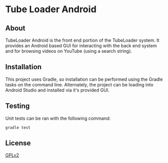 
# Tube Loader Android

## About

TubeLoader Android is the front end portion of the TubeLoader system. It provides an Android based GUI for interacting with the back end system and for browsing videos on YouTube (using a search string).

## Installation

This project uses Gradle, so installation can be performed using the Gradle tasks on the command line. Alternately, the project can be loading into Android Studio and installed via it's provided GUI.

## Testing

Unit tests can be ran with the following command:

```
gradle test
```

## License

[GPLv2](https://www.gnu.org/licenses/old-licenses/gpl-2.0.html)

